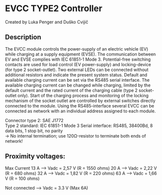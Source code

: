 # EVCC TYPE2 Controller

Created by Luka Penger and Duško Cvijič

## Description

The EVCC module controls the power-supply of an electric vehicle (EV) while charging at a supply equipment (EVSE). The communication between EV and EVSE complies with IEC 61851-1 Mode 3.
Potential-free switching contacts are used for load control (EV power-supply) and locking-device (for type 2 socket-outlet). Two external LEDs can be connected without additional resistors and indicate the present system status. Default and available charging current can be set via the RS485 serial interface. The available charging current can be changed while charging, limited by the default current and the rated current of the charging cable (type 2 socket-outlet only).
Start of the charging process and monitoring of the locking mechanism of the socket outlet are controlled by external switches directly connected to the module.
Using the RS485-interface several EVCC can be connected as network with an individual address assigned to each module.

Connector type 2: SAE J1772</br>
Type 2 standard: IEC 61851-1 Mode 3
Serial interface: RS485, 38400Bd, 8 data bits, 1 stop bit, no parity</br>
-> No internal termination; use 120Ω-resistor to terminate both ends of network!

## Proximity voltages:

Max Current
13 A --> Vadc = 2,57 V (R = 1550 ohms)
20 A --> Vadc = 2,22 V (R = 680 ohms)
32 A --> Vadc = 1,82 V (R = 220 ohms)
63 A --> Vadc = 1,66 V (R = 100 ohms)

Not connected --> Vadc = 3.3 V (Max 6A)
